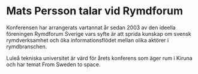 # Mats Persson talar vid Rymdforum

Konferensen har arrangerats vartannat år sedan 2003 av den ideella föreningen Rymdforum Sverige vars syfte är att sprida kunskap om svensk rymdverksamhet och öka informationsflödet mellan olika aktörer i rymdbranschen.

Luleå tekniska universitet är värd för årets konferens som äger rum i Kiruna och har temat From Sweden to space.
